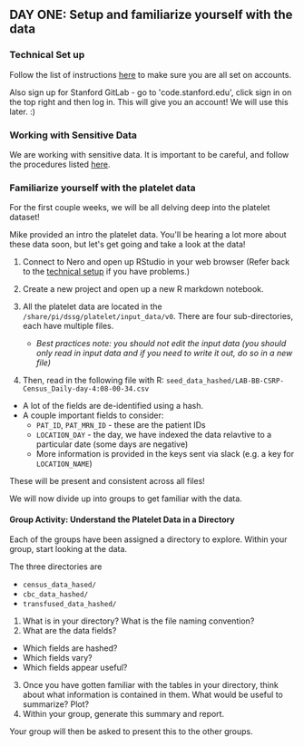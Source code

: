 
## DAY ONE: Setup and familiarize yourself with the data

### Technical Set up
Follow the list of instructions [here](../../resources/technical_setup.md) to make sure you are all set on accounts. 

Also sign up for Stanford GitLab - go to 'code.stanford.edu', click sign in on the top right and then log in. This will give you an account! We will use this later. :)

### Working with Sensitive Data
We are working with sensitive data. It is important to be careful, and follow the procedures listed [here](../../resources/high_risk_data.md). 

### Familiarize yourself with the platelet data

For the first couple weeks, we will be all delving deep into the platelet dataset!

Mike provided an intro the platelet data. You'll be hearing a lot more about these data soon, but let's get going and take a look at the data!

1. Connect to Nero and open up RStudio in your web browser (Refer back to the [technical setup](../../resources/technical_setup.md) if you have problems.)

2. Create a new project and open up a new R markdown notebook.

3. All the platelet data are located in the `/share/pi/dssg/platelet/input_data/v0`. There are four sub-directories, each have multiple files. 
   -   *Best practices note: you should not edit the input data (you should only read in input data and if you need to write it out, do so in a new file)*

4. Then, read in the following file with R:
 `seed_data_hashed/LAB-BB-CSRP-Census_Daily-day-4:08-00-34.csv`
  + A lot of the fields are de-identified using a hash.
  + A couple important fields to consider:
      * `PAT_ID`, `PAT_MRN_ID` - these are the patient IDs
      * `LOCATION_DAY` - the day, we have indexed the data relavtive to a particular date (some days are negative)
      * More information is provided in the keys sent via slack (e.g. a key for `LOCATION_NAME`)

  These will be present and consistent across all files!

We will now divide up into groups to get familiar with the data.

#### Group Activity: Understand the Platelet Data in a Directory
Each of the groups have been assigned a directory to explore. Within your group, start looking at the data.

The three directories are
  * `census_data_hased/`
  * `cbc_data_hashed/`
  * `transfused_data_hashed/`

1. What is in your directory? What is the file naming convention?
2. What are the data fields? 
  * Which fields are hashed? 
  * Which fields vary?
  * Which fields appear useful?
3. Once you have gotten familiar with the tables in your directory, think about what information is contained in them. What would be useful to summarize? Plot?
4. Within your group, generate this summary and report.

Your group will then be asked to present this to the other groups. 
